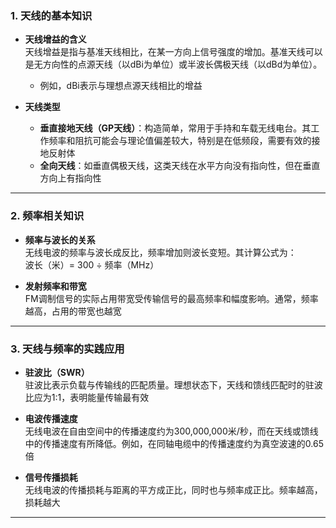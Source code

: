 ### 1. **天线的基本知识**

- **天线增益的含义**  
  天线增益是指与基准天线相比，在某一方向上信号强度的增加。基准天线可以是无方向性的点源天线（以dBi为单位）或半波长偶极天线（以dBd为单位）。  
  - 例如，dBi表示与理想点源天线相比的增益

- **天线类型**  
  - **垂直接地天线（GP天线）**：构造简单，常用于手持和车载无线电台。其工作频率和阻抗可能会与理论值偏差较大，特别是在低频段，需要有效的接地反射体  
  - **全向天线**：如垂直偶极天线，这类天线在水平方向没有指向性，但在垂直方向上有指向性

---

### 2. **频率相关知识**

- **频率与波长的关系**  
  无线电波的频率与波长成反比，频率增加则波长变短。其计算公式为：  
  波长（米）= 300 ÷ 频率（MHz）

- **发射频率和带宽**  
  FM调制信号的实际占用带宽受传输信号的最高频率和幅度影响。通常，频率越高，占用的带宽也越宽

---

### 3. **天线与频率的实践应用**

- **驻波比（SWR）**  
  驻波比表示负载与传输线的匹配质量。理想状态下，天线和馈线匹配时的驻波比应为1:1，表明能量传输最有效
- **电波传播速度**  
  无线电波在自由空间中的传播速度约为300,000,000米/秒，而在天线或馈线中的传播速度有所降低。例如，在同轴电缆中的传播速度约为真空波速的0.65倍

- **信号传播损耗**  
  无线电波的传播损耗与距离的平方成正比，同时也与频率成正比。频率越高，损耗越大

---
